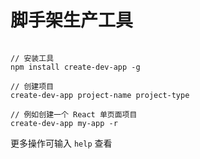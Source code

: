 # 脚手架生产工具

```

// 安装工具
npm install create-dev-app -g

// 创建项目
create-dev-app project-name project-type

// 例如创建一个 React 单页面项目
create-dev-app my-app -r

```

更多操作可输入 ```help``` 查看
